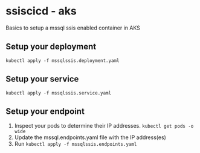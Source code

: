 # ssiscicd - aks
Basics to setup a mssql ssis enabled container in AKS

## Setup your deployment
`kubectl apply -f mssqlssis.deployment.yaml`

## Setup your service
`kubectl apply -f mssqlssis.service.yaml`

## Setup your endpoint
1. Inspect your pods to determine their IP addresses. `kubectl get pods -o wide`
1. Update the mssql.endpoints.yaml file with the IP address(es)
1. Run `kubectl apply -f mssqlssis.endpoints.yaml`
